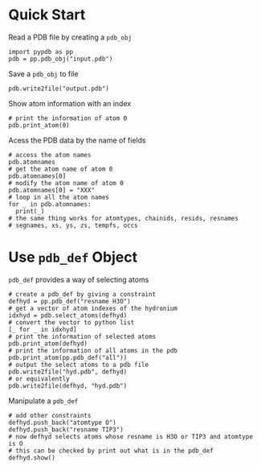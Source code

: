 # Quick Start
Read a PDB file by creating a `pdb_obj`
```
import pypdb as pp
pdb = pp.pdb_obj("input.pdb")
```
Save a `pdb_obj` to file
```
pdb.write2file("output.pdb")
```
Show atom information with an index
```
# print the information of atom 0
pdb.print_atom(0)
```
Acess the PDB data by the name of fields
```
# access the atom names
pdb.atomnames
# get the atom name of atom 0
pdb.atomnames[0]
# modify the atom name of atom 0
pdb.atomnames[0] = "XXX"
# loop in all the atom names
for _ in pdb.atomnames:
  print(_)
# the same thing works for atomtypes, chainids, resids, resnames
# segnames, xs, ys, zs, tempfs, occs
```
# Use `pdb_def` Object
`pdb_def` provides a way of selecting atoms
```
# create a pdb_def by giving a constraint
defhyd = pp.pdb_def("resname H3O")
# get a vector of atom indexes of the hydronium
idxhyd = pdb.select_atoms(defhyd)
# convert the vector to python list
[_ for _ in idxhyd]
# print the information of selected atoms
pdb.print_atom(defhyd)
# print the information of all atoms in the pdb
pdb.print_atom(pp.pdb_def("all"))
# output the select atoms to a pdb file
pdb.write2file("hyd.pdb", defhyd)
# or equivalently
pdb.write2file(defhyd, "hyd.pdb")
```
Manipulate a `pdb_def`
```
# add other constraints
defhyd.push_back("atomtype O")
defhyd.push_back("resname TIP3")
# now defhyd selects atoms whose resname is H3O or TIP3 and atomtype is O
# this can be checked by print out what is in the pdb_def
defhyd.show()
```
